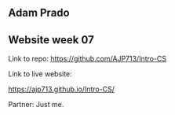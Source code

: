 ## Adam Prado
## Website week 07

Link to repo:
https://github.com/AJP713/Intro-CS

Link to live website:

https://ajp713.github.io/Intro-CS/


Partner:
Just me.

